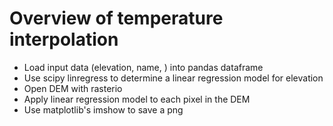 # Overview of temperature interpolation

* Load input data (elevation, name, ) into pandas dataframe
* Use scipy linregress to determine a linear regression model for elevation
* Open DEM with rasterio
* Apply linear regression model to each pixel in the DEM
* Use matplotlib's imshow to save a png